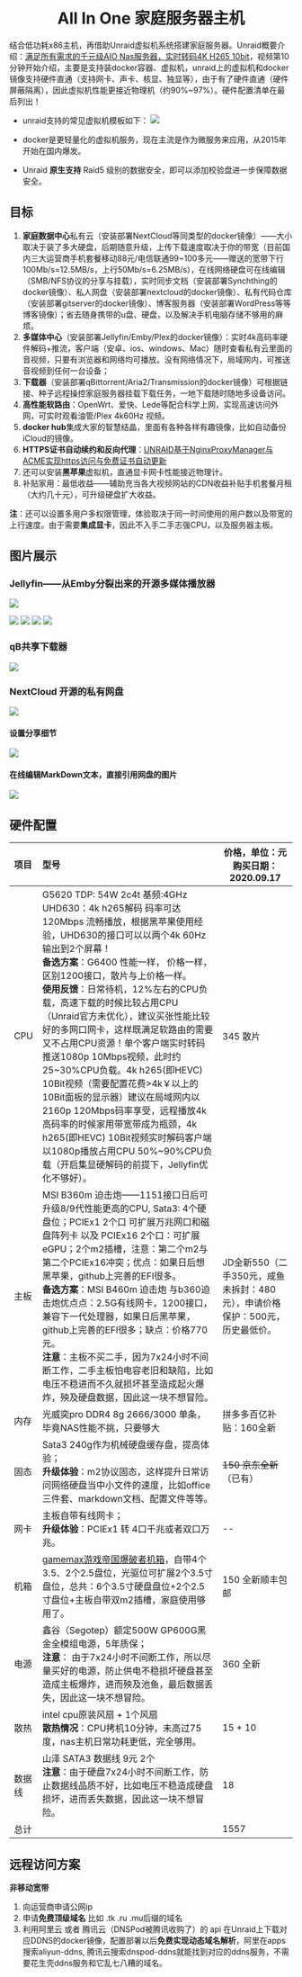 <h1 align="center">All In One 家庭服务器主机</h1>

结合低功耗x86主机，再借助Unraid虚拟机系统搭建家庭服务器。Unraid概要介绍：[满足所有需求的千元级AIO Nas服务器，实时转码4K H265 10bit](https://www.bilibili.com/video/BV1nE41187fr)，视频第10分钟开始介绍，主要是支持装docker容器、虚拟机，unraid上的虚拟机和docker镜像支持硬件直通（支持网卡、声卡、核显、独显等），由于有了硬件直通（硬件屏蔽隔离），因此虚拟机性能更接近物理机（约90%~97%）。硬件配置清单在最后列出！

- unraid支持的常见虚拟机模板如下：
  ![](./README.assets/unraid_vms.jpg)

- docker是更轻量化的虚拟机服务，现在主流是作为微服务来应用，从2015年开始在国内爆发。
- Unraid **原生支持** Raid5 级别的数据安全，即可以添加校验盘进一步保障数据安全。

## 目标

1. **家庭数据中心**私有云（安装部署NextCloud等同类型的docker镜像）——大小取决于装了多大硬盘，后期随意升级，上传下载速度取决于你的带宽（目前国内三大运营商手机套餐移动88元/电信联通99~100多元——赠送的宽带下行100Mb/s=12.5MB/s，上行50Mb/s=6.25MB/s），在线网络硬盘可在线编辑（SMB/NFS协议的分享与挂载），实时同步文档（安装部署Synchthing的docker镜像）、私人网盘（安装部署nextcloud的docker镜像）、私有代码仓库（安装部署gitserver的docker镜像）、博客服务器（安装部署WordPress等等博客镜像）；省去随身携带的u盘、硬盘，以及解决手机电脑存储不够用的麻烦。
2. **多媒体中心**（安装部署Jellyfin/Emby/Plex的docker镜像）：实时4k高码率硬件解码+推流，客户端（安卓、ios、windows、Mac）随时查看私有云里面的音视频，只要有浏览器和网络均可播放。没有网络情况下，局域网内，可推送音视频到任何一台设备；
3. **下载器**（安装部署qBittorrent/Aria2/Transmission的docker镜像）可根据链接、种子远程操控家庭服务器挂载下载任务，一地下载随时随地多设备访问。
4. **高性能软路由**：OpenWrt、爱快、Lede等配合科学上网，实现高速访问外网，可实时观看油管/Plex 4k60Hz 视频。
5. **docker hub**集成大家的智慧结晶，里面有各种各样有趣镜像，比如自动备份iCloud的镜像。
6. **HTTPS证书自动续约和反向代理**：[UNRAID基于NginxProxyManager与ACME实现https访问与免费证书自动更新](https://post.smzdm.com/p/a6lron8z/)
7. 还可以安装**黑苹果**虚拟机，直通显卡网卡性能接近物理计。
8. 补贴家用：最低收益——辅助充当各大视频网站的CDN收益补贴手机套餐月租（大约几十元），可升级硬盘扩大收益。

**注**：还可以设置多用户多权限管理，体验取决于同一时间使用的用户数以及带宽的上行速度。由于需要**集成显卡**，因此不入手二手志强CPU，以及服务器主板。

## 图片展示

### Jellyfin——从Emby分裂出来的开源多媒体播放器  

![](./README.assets/jellyfin-summary.jpg)

![](./README.assets/jellyfin-movies.jpg)
![](./README.assets/jellyfin-a_movie_intro.jpg)
![](./README.assets/jellyfin-LiveTV.jpg)
![](./README.assets/jellyfin-ACL.png)

### qB共享下载器

![](./README.assets/qb.jpg)

### NextCloud 开源的私有网盘

![](README.assets/nextcloud-summary.jpg)

#### 设置分享细节

![](README.assets/nextcloud-sharing.jpg)

#### 在线编辑MarkDown文本，直接引用网盘的图片

![](./README.assets/nextcloud-online-editing.jpg)


## 硬件配置

| 项目   | 型号                                                         | 价格，单位：元<br/>购买日期：2020.09.17                      |
| :----- | :----------------------------------------------------------- | ------------------------------------------------------------ |
| CPU    | G5620 TDP: 54W 2c4t 基频:4GHz UHD630：4k h265解码 码率可达120Mbps 流畅播放，根据黑苹果使用经验，UHD630的接口可以以两个4k 60Hz输出到2个屏幕！<br/>**备选方案**：G6400 性能一样， 价格一样，区别1200接口，散片与上价格一样。<br/>**使用反馈**：日常待机，12%左右的CPU负载，高速下载的时候比较占用CPU（Unraid官方未优化），建议买张性能比较好的多网口网卡，这样既满足软路由的需要又不占用CPU资源！单个客户端实时转码推送1080p 10Mbps视频，此时约25~30%CPU负载。4k h265(即HEVC) 10Bit视频（需要配置花费>4k￥以上的10Bit面板的显示器）建议在局域网内以2160p 120Mbps码率享受，远程播放4k高码率的时候家用带宽带成为瓶颈，4k h265(即HEVC) 10Bit视频实时解码客户端以1080p播放占用CPU 50%~90%CPU负载（开启集显硬解码的前提下，Jellyfin优化不够好）。 | 345 散片                                                     |
| 主板   | MSI B360m 迫击炮——1151接口日后可升级8/9代性能更高的CPU, Sata3: 4个硬盘位；PCIEx1 2个口 可扩展万兆网口和磁盘阵列卡 以及 PCIEx16 2个口：可扩展eGPU；2个m2插槽，注意：第二个m2与第二个PCIEx16冲突；优点：如果日后想黑苹果，github上完善的EFI很多。<br/>**备选方案**：MSI B460m 迫击炮 与b360迫击炮优点点：2.5G有线网卡，1200接口，兼容下一代处理器，如果日后黑苹果，github上完善的EFI很多；缺点：价格770元。<br/>**注意**：主板不买二手，因为7x24小时不间断工作，二手主板怕电容老旧和缺陷，比如电压不稳进而不久就损坏甚至造成起火爆炸，殃及硬盘数据，因此这一块不想冒险。 | JD全新550（二手350元，咸鱼未拆封：480元），申请价格保护：500元，历史最低价。 |
| 内存   | 光威奕pro DDR4 8g 2666/3000 单条，毕竟NAS性能不挑，只要够大  | 拼多多百亿补贴：160全新                                      |
| 固态   | Sata3 240g作为机械硬盘缓存盘，提高体验；<br/>**升级体验**：m2协议固态，这样提升日常访问网络硬盘当中小文件的速度，比如office三件套、markdown文档、配置文件等等。 | ~~150 京东全新~~（已有）                                     |
| 网卡   | 主板自带有线网卡；<br/>**升级体验**：PCIEx1 转 4口千兆或者双口万兆。 | --                                                           |
| 机箱   | [gamemax游戏帝国爆破者机箱](https://detail.tmall.com/item.htm?spm=a230r.1.14.16.7509e111jXKITZ&id=542612838142&ns=1&abbucket=8)，自带4个3.5、2个2.5盘位，光驱位可扩展2个3.5寸盘位，总共：6个3.5寸硬盘盘位+2个2.5寸盘位+主板自带双m2插槽，家庭使用够用了。 | 150 全新顺丰包邮                                             |
| 电源   | 鑫谷（Segotep）额定500W GP600G黑金全模组电源，5年质保；<br/>**注意**： 由于7x24小时不间断工作，所以尽量买好的电源，防止供电不稳损坏硬盘甚至造成主板爆炸，进而殃及池鱼，最后数据丢失，因此这一块不想冒险。 | 360 全新                                                     |
| 散热   | intel cpu原装风扇 + 1个风扇<br/>**散热情况**：CPU拷机10分钟，未高过75度，nas主机日常功耗更低，完全够用。 | 15 + 10                                                      |
| 数据线 | 山泽 SATA3 数据线 9元 2个<br/>**注意**：由于硬盘7x24小时不间断工作，防止数据线品质不好，比如电压不稳造成硬盘损坏，进而丢失数据，因此这一块不想冒险。 | 18                                                           |
| 总计   |                                                              | 1557                                                         |

## 远程访问方案

**非移动宽带**

1. 向运营商申请公网ip
2. 申请**免费顶级域名** 比如 .tk .ru .mu后缀的域名
3. 利用阿里云 或者 腾讯云（DNSPod被腾讯收购了）的 api 在Unraid上下载对应DDNS的docker镜像，配置部署以后**免费实现动态域名解析**，阿里在apps搜索aliyun-ddns, 腾讯云搜索dnspod-ddns就能找到对应的ddns服务，不需要花生壳ddns服务和它乱七八糟的域名。

